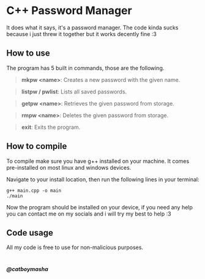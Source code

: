 # C++ Password Manager
It does what it says, it's a password manager.
The code kinda sucks because i just threw it together but it works decently fine :3

## How to use
The program has 5 built in commands, those are the following.

> **mkpw \<name\>**:
Creates a new password with the given name.

> **listpw / pwlist**:
Lists all saved passwords.

> **getpw \<name\>**:
Retrieves the given password from storage.

> **rmpw \<name\>**:
Deletes the given password from storage.

> **exit**:
Exits the program.


## How to compile
To compile make sure you have g++ installed on your machine.
It comes pre-installed on most linux and windows devices.

Navigate to your install location,
then run the following lines in your terminal:

```shell
g++ main.cpp -o main
./main
```

Now the program should be installed on your device, if you need any help you can contact me on my socials and i will try my best to help :3


## Code usage

All my code is free to use for non-malicious purposes.

#

##### $@catboymasha$